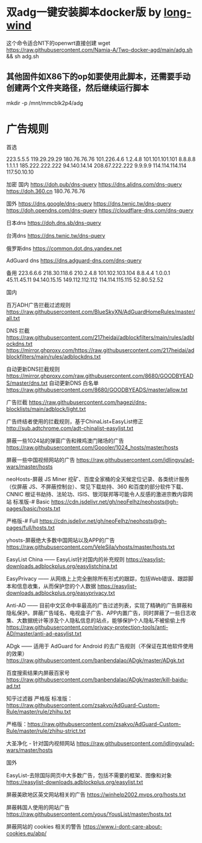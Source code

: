 # 双adg一键安装脚本docker版 by [long-wind](https://github.com/lone-wind/)
这个命令适合N1下的openwrt直接创建
wget https://raw.githubusercontent.com/Namia-A/Two-docker-agd/main/adg.sh && sh adg.sh  
## 其他固件如X86下的op如要使用此脚本，还需要手动创建两个文件夹路径，然后继续运行脚本
mkdir -p /mnt/mmcblk2p4/adg

# 广告规则

首选

223.5.5.5
119.29.29.29
180.76.76.76
101.226.4.6
1.2.4.8
101.101.101.101
8.8.8.8
1.1.1.1
185.222.222.222
94.140.14.14
208.67.222.222
9.9.9.9
114.114.114.114	
117.50.10.10

加密
国内
https://doh.pub/dns-query
https://dns.alidns.com/dns-query
https://doh.360.cn
180.76.76.76

国外
https://dns.google/dns-query
https://dns.twnic.tw/dns-query
https://doh.opendns.com/dns-query
https://cloudflare-dns.com/dns-query

日本dns
https://doh.dns.sb/dns-query

台湾dns
https://dns.twnic.tw/dns-query


俄罗斯dns
https://common.dot.dns.yandex.net

AdGuard dns
https://dns.adguard-dns.com/dns-query

备用
223.6.6.6
218.30.118.6
210.2.4.8
101.102.103.104
8.8.4.4
1.0.0.1
45.11.45.11
94.140.15.15
149.112.112.112
114.114.115.115
52.80.52.52

国内

百万ADH广告拦截过滤规则
https://raw.githubusercontent.com/BlueSkyXN/AdGuardHomeRules/master/all.txt

DNS 拦截
https://raw.githubusercontent.com/217heidai/adblockfilters/main/rules/adblockdns.txt
https://mirror.ghproxy.com/https://raw.githubusercontent.com/217heidai/adblockfilters/main/rules/adblockdns.txt

自动更新DNS拦截规则
https://mirror.ghproxy.com/raw.githubusercontent.com/8680/GOODBYEADS/master/dns.txt
自动更新DNS 白名单
https://raw.githubusercontent.com/8680/GOODBYEADS/master/allow.txt

广告拦截
https://raw.githubusercontent.com/hagezi/dns-blocklists/main/adblock/light.txt

广告终结者使用的拦截规则，基于ChinaList+EasyList修正
http://sub.adtchrome.com/adt-chinalist-easylist.txt

屏蔽一些1024站的弹窗广告和辣鸡澳门赌场的广告
https://raw.githubusercontent.com/Goooler/1024_hosts/master/hosts

屏蔽一些中国视频网站的广告
https://raw.githubusercontent.com/jdlingyu/ad-wars/master/hosts

neoHosts-屏蔽 JS Miner 挖矿、百度全家桶的全天候定位记录、各类统计服务（仅屏蔽 JS、不屏蔽控制台）、常见下载劫持、360 和百度的部分软件下载、CNNIC 根证书劫持、法轮功、ISIS、银河联邦等可能令人反感的激进宗教内容网站
标准版-# Basic 
https://cdn.jsdelivr.net/gh/neoFelhz/neohosts@gh-pages/basic/hosts.txt 

严格版-# Full
https://cdn.jsdelivr.net/gh/neoFelhz/neohosts@gh-pages/full/hosts.txt 

yhosts-屏蔽绝大多数中国网站以及APP的广告
https://raw.githubusercontent.com/VeleSila/yhosts/master/hosts.txt

EasyList China —— EasyList针对国内的补充规则
https://easylist-downloads.adblockplus.org/easylistchina.txt

EasyPrivacy —— 从网络上上完全删除所有形式的跟踪，包括Web错误、跟踪脚本和信息收集，从而保护您的个人数据
https://easylist-downloads.adblockplus.org/easyprivacy.txt

Anti-AD —— 目前中文区命中率最高的广告过滤列表，实现了精确的广告屏蔽和隐私保护。屏蔽广告域名、电视盒子广告、APP内置广告，同时屏蔽了一些日志收集、大数据统计等涉及个人隐私信息的站点，能够保护个人隐私不被偷偷上传
https://raw.githubusercontent.com/privacy-protection-tools/anti-AD/master/anti-ad-easylist.txt

ADgk —— 适用于 AdGuard for Android 的去广告规则（不保证在其他软件使用的效果）
https://raw.githubusercontent.com/banbendalao/ADgk/master/ADgk.txt

百度搜索结果内屏蔽百家号
https://raw.githubusercontent.com/banbendalao/ADgk/master/kill-baidu-ad.txt

知乎过滤器 严格版
标准版：https://raw.githubusercontent.com/zsakvo/AdGuard-Custom-Rule/master/rule/zhihu.txt

严格版：https://raw.githubusercontent.com/zsakvo/AdGuard-Custom-Rule/master/rule/zhihu-strict.txt

大圣净化 - 针对国内视频网站
https://raw.githubusercontent.com/jdlingyu/ad-wars/master/hosts


国外



EasyList-去除国际网页中大多数广告，包括不需要的框架、图像和对象
https://easylist-downloads.adblockplus.org/easylist.txt

屏蔽美欧地区英文网站相关的广告
https://winhelp2002.mvps.org/hosts.txt

屏蔽韩国人使用的网站广告
https://raw.githubusercontent.com/yous/YousList/master/hosts.txt

屏蔽网站的 cookies 相关的警告
https://www.i-dont-care-about-cookies.eu/abp/


